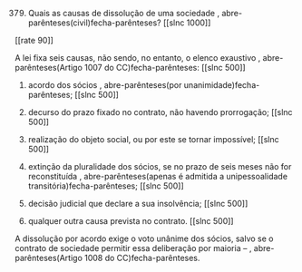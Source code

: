 379. Quais as causas de dissolução de uma sociedade , abre-parênteses(civil)fecha-parênteses?
[[slnc 1000]]

[[rate 90]]

A lei fixa seis causas, não sendo, no entanto, o elenco exaustivo , abre-parênteses(Artigo 1007 do CC)fecha-parênteses:
[[slnc 500]]


1)  acordo dos sócios , abre-parênteses(por unanimidade)fecha-parênteses;
[[slnc 500]]

2)  decurso do prazo fixado no contrato, não havendo prorrogação;
[[slnc 500]]

3)  realização do objeto social, ou por este se tornar impossível;
[[slnc 500]]

4)  extinção da  pluralidade dos sócios, se  no  prazo  de seis meses não  for reconstituída , abre-parênteses(apenas é admitida a unipessoalidade transitória)fecha-parênteses;
[[slnc 500]]

5)  decisão judicial que declare a sua insolvência;
[[slnc 500]]

6)  qualquer outra causa prevista no contrato.
[[slnc 500]]

A dissolução por acordo exige o voto unânime dos sócios, salvo se o contrato de sociedade permitir essa
deliberação por maioria – , abre-parênteses(Artigo 1008 do CC)fecha-parênteses.
